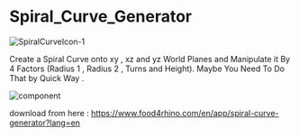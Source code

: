 # Spiral_Curve_Generator
![SpiralCurveIcon-1](https://github.com/maankrm/Spiral_Curve_Generator/assets/45848347/b939b03e-e814-4c2d-add0-b4c4c92c00af)

Create a Spiral Curve onto xy , xz and yz World Planes and Manipulate it By 4 Factors (Radius 1 , Radius 2 , Turns and Height). Maybe You Need To Do That by Quick Way . 

![component](https://github.com/maankrm/Spiral_Curve_Generator/assets/45848347/81686ef8-3308-4558-9db7-5997ab534698)

download from here : https://www.food4rhino.com/en/app/spiral-curve-generator?lang=en

